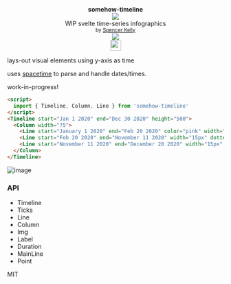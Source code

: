 <div align="center">
  <div><b>somehow-timeline</b></div>
  <img src="https://user-images.githubusercontent.com/399657/68222691-6597f180-ffb9-11e9-8a32-a7f38aa8bded.png"/>
  <div>WIP svelte time-series infographics</div>
  <div align="center">
    <sub>
      by
      <a href="https://spencermounta.in/">Spencer Kelly</a> 
    </sub>
  </div>
    <div align="center">
    <a href="https://npmjs.org/package/somehow-timeline">
      <img src="https://img.shields.io/npm/v/somehow-timeline.svg?style=flat-square" />
    </a>
  </div>
  <img height="25px" src="https://user-images.githubusercontent.com/399657/68221862-17ceb980-ffb8-11e9-87d4-7b30b6488f16.png"/>
</div>

lays-out visual elements using y-axis as time

uses [spacetime](http://spacetime.how) to parse and handle dates/times.

work-in-progress!

```html
<script>
  import { Timeline, Column, Line } from 'somehow-timeline'
</script>
<Timeline start="Jan 1 2020" end="Dec 30 2020" height="500">
  <Column width="75">
    <Line start="January 1 2020" end="Feb 20 2020" color="pink" width="15px" dotted="{true}" label="Before" />
    <Line start="Feb 20 2020" end="November 11 2020" width="15px" dotted="{true}" color="#6699cc" label="Middle" />
    <Line start="November 11 2020" end="December 20 2020" width="15px" color="fire" label="After" />
  </Column>
</Timeline>
```

![image](https://user-images.githubusercontent.com/399657/92404871-70a03e80-f102-11ea-829b-ba27fc8cff58.png)

### API

- Timeline
- Ticks
- Line
- Column
- Img
- Label
- Duration
- MainLine
- Point

MIT
